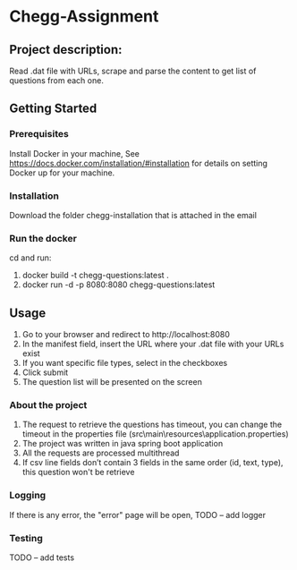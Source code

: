 # Chegg-Assignment

## Project description: 
Read .dat file with URLs, scrape and parse the content to get list of questions from each one.
 
## Getting Started
### Prerequisites
Install Docker in your machine, See https://docs.docker.com/installation/#installation for details on setting Docker up for your machine.

### Installation
Download the folder chegg-installation that is attached in the email

### Run the docker
cd <path of the chegg-installation folder> and run:
  1. docker build -t chegg-questions:latest .
  2. docker run -d  -p 8080:8080 chegg-questions:latest
## Usage
1. Go to your browser and redirect to http://localhost:8080
2. In the manifest field, insert the URL where your .dat file with your URLs exist
3. If you want specific file types, select in the checkboxes
4. Click submit
5. The question list will be presented on the screen

### About the project
1. The request to retrieve the questions has timeout, you can change the timeout in the properties file (src\main\resources\application.properties)
2. The project was written in java spring boot application
3. All the requests are processed multithread
4. If csv line fields don’t contain 3 fields in the same order (id, text, type), this question won't be retrieve

### Logging
If there is any error, the "error" page will be open,
TODO – add logger

### Testing
TODO – add tests
